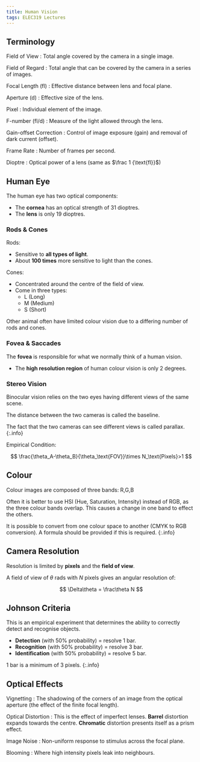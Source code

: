 ```yaml
---
title: Human Vision
tags: ELEC319 Lectures
---
```


## Terminology

Field of View
: Total angle covered by the camera in a single image.

Field of Regard
: Total angle that can be covered by the camera in a series of images.

Focal Length (fl)
: Effective distance between lens and focal plane.

Aperture (d)
: Effective size of the lens.

Pixel
: Individual element of the image.

F-number (fl/d)
: Measure of the light allowed through the lens.

Gain-offset Correction
: Control of image exposure (gain) and removal of dark current (offset).

Frame Rate
: Number of frames per second.

Dioptre
: Optical power of a lens (same as $\frac 1 {\text{fl}}$)

## Human Eye
The human eye has two optical components:

* The **cornea** has an optical strength of 31 dioptres.
* The **lens** is only 19 dioptres.

### Rods & Cones

Rods:

* Sensitive to **all types of light**.
* About **100 times** more sensitive to light than the cones.

Cones:

* Concentrated around the centre of the field of view.
* Come in three types:
	* L (Long)
	* M (Medium)
	* S (Short)

Other animal often have limited colour vision due to a differing number of rods and cones.

### Fovea & Saccades
The **fovea** is responsible for what we normally think of a human vision.

* The **high resolution region** of human colour vision is only 2 degrees.

### Stereo Vision
Binocular vision relies on the two eyes having different views of the same scene. 

The distance between the two cameras is called the baseline.

The fact that the two cameras can see different views is called parallax.
{:.info}

Empirical Condition:

$$
\frac{\theta_A-\theta_B}{\theta_\text{FOV}}\times N_\text{Pixels}>1
$$

## Colour
Colour images are composed of three bands: R,G,B

Often it is better to use HSI (Hue, Saturation, Intensity) instead of RGB, as the three colour bands overlap. This causes a change in one band to effect the others.

It is possible to convert from one colour space to another (CMYK to RGB conversion). A formula should be provided if this is required.
{:.info}

## Camera Resolution
Resolution is limited by **pixels** and the **field of view**. 

A field of view of $\theta$ rads with $N$ pixels gives an angular resolution of:

$$
\Delta\theta = \frac\theta N
$$

## Johnson Criteria
This is an empirical experiment that determines the ability to correctly detect and recognise objects.

* **Detection** (with 50% probability) = resolve 1 bar.
* **Recognition** (with 50% probability) = resolve 3 bar.
* **Identification** (with 50% probability) = resolve 5 bar.

1 bar is a minimum of 3 pixels.
{:.info}

## Optical Effects

Vignetting
: The shadowing of the corners of an image from the optical aperture (the effect of the finite focal length). 

Optical Distortion
: This is the effect of imperfect lenses. **Barrel** distortion expands towards the centre. **Chromatic** distortion presents itself as a prism effect.

Image Noise
: Non-uniform response to stimulus across the focal plane.

Blooming
: Where high intensity pixels leak into neighbours.